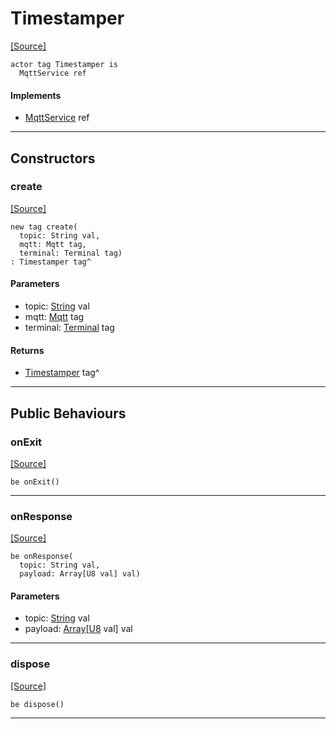 # Timestamper
<span class="source-link">[[Source]](src/mqtt-services/timestamper.md#L-0-32)</span>
```pony
actor tag Timestamper is
  MqttService ref
```

#### Implements

* [MqttService](mqtt-mqtt-MqttService.md) ref

---

## Constructors

### create
<span class="source-link">[[Source]](src/mqtt-services/timestamper.md#L-0-36)</span>


```pony
new tag create(
  topic: String val,
  mqtt: Mqtt tag,
  terminal: Terminal tag)
: Timestamper tag^
```
#### Parameters

*   topic: [String](builtin-String.md) val
*   mqtt: [Mqtt](mqtt-mqtt-Mqtt.md) tag
*   terminal: [Terminal](mqtt-terminal-Terminal.md) tag

#### Returns

* [Timestamper](mqtt-services-Timestamper.md) tag^

---

## Public Behaviours

### onExit
<span class="source-link">[[Source]](src/mqtt-services/timestamper.md#L-0-42)</span>


```pony
be onExit()
```

---

### onResponse
<span class="source-link">[[Source]](src/mqtt-services/timestamper.md#L-0-45)</span>


```pony
be onResponse(
  topic: String val,
  payload: Array[U8 val] val)
```
#### Parameters

*   topic: [String](builtin-String.md) val
*   payload: [Array](builtin-Array.md)\[[U8](builtin-U8.md) val\] val

---

### dispose
<span class="source-link">[[Source]](src/mqtt-services/timestamper.md#L-0-48)</span>


```pony
be dispose()
```

---

